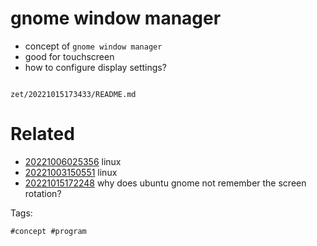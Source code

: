 # gnome window manager

- concept of `gnome window manager`
- good for touchscreen
- how to configure display settings?

```
```

` zet/20221015173433/README.md `

# Related

- [20221006025356](/zet/20221006025356/README.md) linux
- [20221003150551](/zet/20221003150551/README.md) linux
- [20221015172248](/zet/20221015172248/README.md) why does ubuntu gnome not remember the screen rotation?

Tags:

    #concept #program
